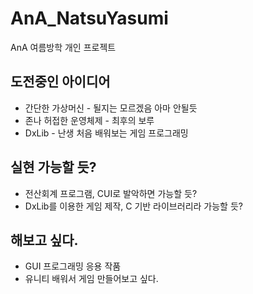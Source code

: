 # AnA_NatsuYasumi
AnA 여름방학 개인 프로젝트  

## 도전중인 아이디어
* 간단한 가상머신 - 될지는 모르겠음 아마 안될듯
* 존나 허접한 운영체제 - 최후의 보루
* DxLib - 난생 처음 배워보는 게임 프로그래밍


## 실현 가능할 듯?
* 전산회계 프로그램, CUI로 발악하면 가능할 듯?
* DxLib를 이용한 게임 제작, C 기반 라이브러리라 가능할 듯?

## 해보고 싶다.
* GUI 프로그래밍 응용 작품
* 유니티 배워서 게임 만들어보고 싶다.
